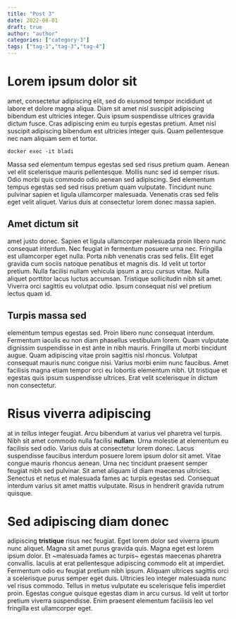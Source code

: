 ```yaml
---
title: "Post 3"
date: 2022-08-01
draft: true
author: "author"
categories: ["category-3"]
tags: ["tag-1","tag-3","tag-4"]
---
```



# Lorem ipsum dolor sit
amet, consectetur adipiscing elit, sed do eiusmod tempor incididunt ut labore et dolore magna aliqua. Diam sit amet nisl suscipit adipiscing bibendum est ultricies integer. Quis ipsum suspendisse ultrices gravida dictum fusce. Cras adipiscing enim eu turpis egestas pretium. Amet nisl suscipit adipiscing bibendum est ultricies integer quis. Quam pellentesque nec nam aliquam sem et tortor.
```
docker exec -it bladi
```
Massa sed elementum tempus egestas sed sed risus pretium quam. Aenean vel elit scelerisque mauris pellentesque. Mollis nunc sed id semper risus. Odio morbi quis commodo odio aenean sed adipiscing. Sed elementum tempus egestas sed sed risus pretium quam vulputate. Tincidunt nunc pulvinar sapien et ligula ullamcorper malesuada. Venenatis cras sed felis eget velit aliquet. Varius duis at consectetur lorem donec massa sapien.

## Amet dictum sit
amet justo donec. Sapien et ligula ullamcorper malesuada proin libero nunc consequat interdum. Nec feugiat in fermentum posuere urna nec. Fringilla est ullamcorper eget nulla. Porta nibh venenatis cras sed felis. Elit eget gravida cum sociis natoque penatibus et magnis dis. Id velit ut tortor pretium. Nulla facilisi nullam vehicula ipsum a arcu cursus vitae. Nulla aliquet porttitor lacus luctus accumsan. Tristique sollicitudin nibh sit amet. Viverra orci sagittis eu volutpat odio. Ipsum consequat nisl vel pretium lectus quam id.

## Turpis massa sed
elementum tempus egestas sed. Proin libero nunc consequat interdum. Fermentum iaculis eu non diam phasellus vestibulum lorem. Quam vulputate dignissim suspendisse in est ante in nibh mauris. Fringilla ut morbi tincidunt augue. Quam adipiscing vitae proin sagittis nisl rhoncus. Volutpat consequat mauris nunc congue nisi. Varius morbi enim nunc faucibus. Amet facilisis magna etiam tempor orci eu lobortis elementum nibh. Ut tristique et egestas quis ipsum suspendisse ultrices. Erat velit scelerisque in dictum non consectetur.

# Risus viverra adipiscing
at in *tellus* integer feugiat. Arcu bibendum at varius vel pharetra vel turpis. Nibh sit amet commodo nulla facilisi **nullam**. Urna molestie at elementum eu facilisis sed odio. Varius duis at consectetur lorem donec. Lacus suspendisse faucibus interdum posuere lorem ipsum dolor sit amet. Vitae congue mauris rhoncus aenean. Urna nec tincidunt praesent semper feugiat nibh sed pulvinar. Sit amet aliquam id diam maecenas ultricies. Senectus et netus et malesuada fames ac turpis egestas sed. Consequat interdum varius sit amet mattis vulputate. Risus in hendrerit gravida rutrum quisque.

# Sed adipiscing diam donec
adipiscing **tristique** risus nec feugiat. Eget lorem dolor sed viverra ipsum nunc aliquet. Magna sit amet purus gravida quis. Magna eget est lorem ipsum dolor. Et ~malesuada fames ac turpis~ egestas maecenas pharetra convallis. Iaculis at erat pellentesque adipiscing commodo elit at imperdiet. Fermentum odio eu feugiat pretium nibh ipsum. Aliquam ultrices sagittis orci a scelerisque purus semper eget duis. Ultricies leo integer malesuada nunc vel risus commodo. Tellus in metus vulputate eu scelerisque felis imperdiet proin. Egestas congue quisque egestas diam in arcu cursus. Id velit ut tortor pretium viverra suspendisse. Enim praesent elementum facilisis leo vel fringilla est ullamcorper eget.